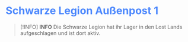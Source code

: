 # <font color = 4d88fd>Schwarze Legion Außenpost 1</font>

>[!INFO] **INFO**
>Die Schwarze Legion hat ihr Lager in den Lost Lands aufgeschlagen und ist dort aktiv. 